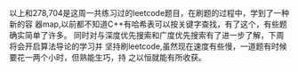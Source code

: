 以上和278,704是这周一共练习过的leetcode题目，在刷题的过程中，学到了一种新的容
器map,以前都不知道C++有哈希表可以按关键字查找，有了这个，有些题确实简单了许多。
同时对与深度优先搜索和广度优先搜索有了进一步了解，下周将会开启算法导论的学习并
坚持刷leetcode,虽然现在速度有些慢，一道题有时候要花一两个小时，但熟能生巧，持
之以恒就能有所收获。
